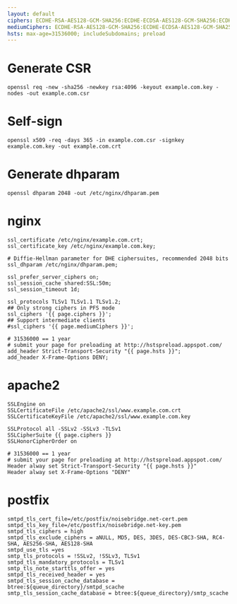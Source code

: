 ```yaml
---
layout: default
ciphers: ECDHE-RSA-AES128-GCM-SHA256:ECDHE-ECDSA-AES128-GCM-SHA256:ECDHE-RSA-AES256-GCM-SHA384:ECDHE-ECDSA-AES256-GCM-SHA384:DHE-RSA-AES128-GCM-SHA256:DHE-DSS-AES128-GCM-SHA256:kEDH+AESGCM:ECDHE-RSA-AES128-SHA256:ECDHE-ECDSA-AES128-SHA256:ECDHE-RSA-AES128-SHA:ECDHE-ECDSA-AES128-SHA:ECDHE-RSA-AES256-SHA384:ECDHE-ECDSA-AES256-SHA384:ECDHE-RSA-AES256-SHA:ECDHE-ECDSA-AES256-SHA:DHE-RSA-AES128-SHA256:DHE-RSA-AES128-SHA:DHE-DSS-AES128-SHA256:DHE-RSA-AES256-SHA256:DHE-DSS-AES256-SHA:DHE-RSA-AES256-SHA:!aNULL:!eNULL:!EXPORT:!DES:!RC4:!3DES:!MD5:!PSK
mediumCiphers: ECDHE-RSA-AES128-GCM-SHA256:ECDHE-ECDSA-AES128-GCM-SHA256:ECDHE-RSA-AES256-GCM-SHA384:ECDHE-ECDSA-AES256-GCM-SHA384:DHE-RSA-AES128-GCM-SHA256:DHE-DSS-AES128-GCM-SHA256:kEDH+AESGCM:ECDHE-RSA-AES128-SHA256:ECDHE-ECDSA-AES128-SHA256:ECDHE-RSA-AES128-SHA:ECDHE-ECDSA-AES128-SHA:ECDHE-RSA-AES256-SHA384:ECDHE-ECDSA-AES256-SHA384:ECDHE-RSA-AES256-SHA:ECDHE-ECDSA-AES256-SHA:DHE-RSA-AES128-SHA256:DHE-RSA-AES128-SHA:DHE-DSS-AES128-SHA256:DHE-RSA-AES256-SHA256:DHE-DSS-AES256-SHA:DHE-RSA-AES256-SHA:ECDHE-RSA-DES-CBC3-SHA:ECDHE-ECDSA-DES-CBC3-SHA:AES128-GCM-SHA256:AES256-GCM-SHA384:AES128-SHA256:AES256-SHA256:AES128-SHA:AES256-SHA:AES:CAMELLIA:DES-CBC3-SHA:!aNULL:!eNULL:!EXPORT:!DES:!RC4:!MD5:!PSK:!aECDH:!EDH-DSS-DES-CBC3-SHA:!EDH-RSA-DES-CBC3-SHA:!KRB5-DES-CBC3-SHA
hsts: max-age=31536000; includeSubdomains; preload
---
```


Generate CSR
============

    openssl req -new -sha256 -newkey rsa:4096 -keyout example.com.key -nodes -out example.com.csr

Self-sign
=========

    openssl x509 -req -days 365 -in example.com.csr -signkey example.com.key -out example.com.crt

Generate dhparam
================

    openssl dhparam 2048 -out /etc/nginx/dhparam.pem

nginx
=====

    ssl_certificate /etc/nginx/example.com.crt;
    ssl_certificate_key /etc/nginx/example.com.key;

    # Diffie-Hellman parameter for DHE ciphersuites, recommended 2048 bits
    ssl_dhparam /etc/nginx/dhparam.pem;

    ssl_prefer_server_ciphers on;
    ssl_session_cache shared:SSL:50m;
    ssl_session_timeout 1d;

    ssl_protocols TLSv1 TLSv1.1 TLSv1.2;
    ## Only strong ciphers in PFS mode
    ssl_ciphers '{{ page.ciphers }}';
    ## Support intermediate clients
    #ssl_ciphers '{{ page.mediumCiphers }}';

    # 31536000 == 1 year
    # submit your page for preloading at http://hstspreload.appspot.com/
    add_header Strict-Transport-Security "{{ page.hsts }}";
    add_header X-Frame-Options DENY;

apache2
=======

    SSLEngine on
    SSLCertificateFile /etc/apache2/ssl/www.example.com.crt
    SSLCertificateKeyFile /etc/apache2/ssl/www.example.com.key

    SSLProtocol all -SSLv2 -SSLv3 -TLSv1
    SSLCipherSuite {{ page.ciphers }}
    SSLHonorCipherOrder on

    # 31536000 == 1 year
    # submit your page for preloading at http://hstspreload.appspot.com/
    Header alway set Strict-Transport-Security "{{ page.hsts }}"
    Header alway set X-Frame-Options "DENY"

postfix
=======

    smtpd_tls_cert_file=/etc/postfix/noisebridge.net-cert.pem
    smtpd_tls_key_file=/etc/postfix/noisebridge.net-key.pem
    smtpd_tls_ciphers = high
    smtpd_tls_exclude_ciphers = aNULL, MD5, DES, 3DES, DES-CBC3-SHA, RC4-SHA, AES256-SHA, AES128-SHA
    smtpd_use_tls =yes
    smtp_tls_protocols = !SSLv2, !SSLv3, TLSv1
    smtpd_tls_mandatory_protocols = TLSv1
    smtp_tls_note_starttls_offer = yes
    smtpd_tls_received_header = yes
    smtpd_tls_session_cache_database = btree:${queue_directory}/smtpd_scache
    smtp_tls_session_cache_database = btree:${queue_directory}/smtp_scache
